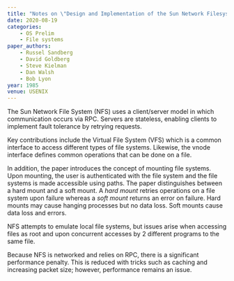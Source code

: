 ```yaml
---
title: "Notes on \"Design and Implementation of the Sun Network Filesystem\""
date: 2020-08-19
categories:
    - OS Prelim
    - File systems
paper_authors:
    - Russel Sandberg
    - David Goldberg
    - Steve Kielman
    - Dan Walsh
    - Bob Lyon
year: 1985
venue: USENIX
---
```


The Sun Network File System (NFS) uses a client/server model in which communication occurs via RPC.
Servers are stateless, enabling clients to implement fault tolerance by retrying requests.

Key contributions include the Virtual File System (VFS) which is a common interface to access different types of file systems.
Likewise, the vnode interface defines common operations that can be done on a file.

In addition, the paper introduces the concept of mounting file systems.
Upon mounting, the user is authenticated with the file system and the file systems is made accessible using paths.
The paper distinguishes between a hard mount and a soft mount.
A *hard mount* retries operations on a file system upon failure whereas a *soft mount* returns an error on failure.
Hard mounts may cause hanging processes but no data loss.
Soft mounts cause data loss and errors.

NFS attempts to emulate local file systems, but issues arise when accessing files as root and upon concurrent accesses by 2 different programs to the same file.

Because NFS is networked and relies on RPC, there is a significant performance penalty.
This is reduced with tricks such as caching and increasing packet size; however, performance remains an issue.